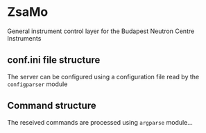 # ZsaMo
General instrument control layer for the Budapest Neutron Centre Instruments

## conf.ini file structure
The server can be configured using a configuration file read by the <code>configparser</code> module

## Command structure
The reseived commands are processed using <code>argparse</code> module...
 

